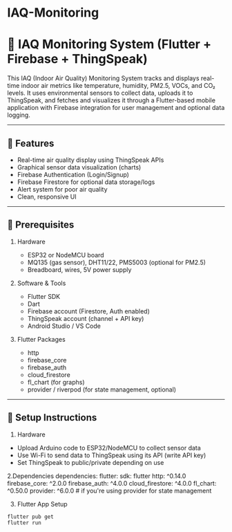 # IAQ-Monitoring

# 🌿 IAQ Monitoring System (Flutter + Firebase + ThingSpeak)

This IAQ (Indoor Air Quality) Monitoring System tracks and displays real-time indoor air metrics like temperature, humidity, PM2.5, VOCs, and CO₂ levels. It uses environmental sensors to collect data, uploads it to ThingSpeak, and fetches and visualizes it through a Flutter-based mobile application with Firebase integration for user management and optional data logging.

---

## 📱 Features

- Real-time air quality display using ThingSpeak APIs
- Graphical sensor data visualization (charts)
- Firebase Authentication (Login/Signup)
- Firebase Firestore for optional data storage/logs
- Alert system for poor air quality
- Clean, responsive UI

---

## 🔧 Prerequisites

1. Hardware
   - ESP32 or NodeMCU board
   - MQ135 (gas sensor), DHT11/22, PMS5003 (optional for PM2.5)
   - Breadboard, wires, 5V power supply

2. Software & Tools
   - Flutter SDK
   - Dart
   - Firebase account (Firestore, Auth enabled)
   - ThingSpeak account (channel + API key)
   - Android Studio / VS Code

3. Flutter Packages
   - http
   - firebase_core
   - firebase_auth
   - cloud_firestore
   - fl_chart (for graphs)
   - provider / riverpod (for state management, optional)

---

## 🚀 Setup Instructions

 1. Hardware
- Upload Arduino code to ESP32/NodeMCU to collect sensor data
- Use Wi-Fi to send data to ThingSpeak using its API (write API key)
- Set ThingSpeak to public/private depending on use

 2.Dependencies
 dependencies:
  flutter:
    sdk: flutter
  http: ^0.14.0
  firebase_core: ^2.0.0
  firebase_auth: ^4.0.0
  cloud_firestore: ^4.0.0
  fl_chart: ^0.50.0
  provider: ^6.0.0  # if you're using provider for state management



 3. Flutter App Setup
```bash
flutter pub get
flutter run

